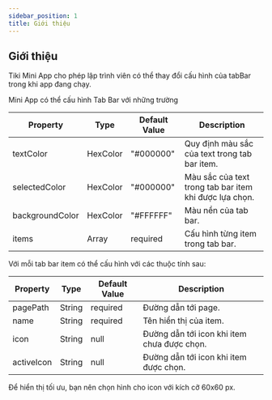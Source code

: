 ```yaml
---
sidebar_position: 1
title: Giới thiệu
---
```


## Giới thiệu

Tiki Mini App cho phép lập trình viên có thể thay đổi cấu hình của tabBar trong khi app đang chạy.

Mini App có thể cấu hình Tab Bar với những trường

| Property        | Type     | Default Value | Description                                            |
| --------------- | -------- | ------------- | ------------------------------------------------------ |
| textColor       | HexColor | "#000000"     | Quy định màu sắc của text trong tab bar item.          |
| selectedColor   | HexColor | "#000000"     | Màu sắc của text trong tab bar item khi được lựa chọn. |
| backgroundColor | HexColor | "#FFFFFF"     | Màu nền của tab bar.                                   |
| items           | Array    | required      | Cấu hình từng item trong tab bar.                      |

Với mỗi tab bar item có thể cấu hình với các thuộc tính sau:

| Property   | Type   | Default Value | Description                                 |
| ---------- | ------ | ------------- | ------------------------------------------- |
| pagePath   | String | required      | Đường dẫn tới page.                         |
| name       | String | required      | Tên hiển thị của item.                      |
| icon       | String | null          | Đường dẫn tới icon khi item chưa được chọn. |
| activeIcon | String | null          | Đường dẫn tới icon khi item được chọn.      |

Để hiển thị tối ưu, bạn nên chọn hình cho icon với kích cỡ 60x60 px.
